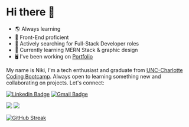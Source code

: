 # Hi there 👋

- 🌎 Always learning
- 🎨 Front-End proficient
- 🌱 Actively searching for Full-Stack Developer roles
- 🧠 Currently learning MERN Stack & graphic design
- 🖥️ I've been working on [Portfolio](https://nrenner0211.github.io/super-react-portfolio/)

My name is Niki, I'm a tech enthusiast and graduate from [UNC-Charlotte Coding Bootcamp](https://bootcamp.charlotte.edu/coding/). Always open to learning something new and collaborating on projects. Let's connect:

[![Linkedin Badge](https://img.shields.io/badge/-nrenner0211-blue?style=flat-square&logo=Linkedin&logoColor=white&link=https://www.linkedin.com/in/nicolette-renner/)](https://www.linkedin.com/in/nicolette-renner/)
[![Gmail Badge](https://img.shields.io/badge/-nrenner0211@gmail.com-c14438?style=flat-square&logo=Gmail&logoColor=white&link=mailto:nrenner0211@gmail.com)](mailto:nrenner0211@gmail.com)

![](https://raw.githubusercontent.com/nrenner0211/github-stats/master/generated/languages.svg#gh-dark-mode-only)
![](https://raw.githubusercontent.com/nrenner0211/github-stats/master/generated/languages.svg#gh-light-mode-only)

[![GitHub Streak](https://streak-stats.demolab.com/?user=nrenner0211)](https://git.io/streak-stats)
